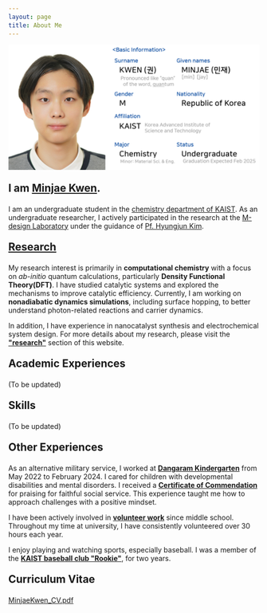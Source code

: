 ```yaml
---
layout: page
title: About Me
---
```


<img src="/images/AboutMe.png" style="max-width: 100%; height: auto;" />

<p style="font-size: 150%;">
      <strong>I am <a href="/files/MinjaeKwen_CV.pdf">Minjae Kwen</a>.</strong>
</p>

I am an undergraduate student in the <a href="https://chem.kaist.ac.kr/eng">chemistry department of KAIST</a>. As an undergraduate researcher, I actively participated in the research at the <a href="https://www.m-design-lab.net/">M-design Laboratory</a> under the guidance of <a href="https://chem.kaist.ac.kr/eng/faculty/view/id/20">Pf. Hyungjun Kim</a>. 

<p style="font-size: 150%;">
      <a href="https://minjaekwen.github.io/research/">
            <strong>Research</strong>
      </a>
</p>

My research interest is primarily in <strong>computational chemistry</strong> with a focus on <i>ab-initio</i> quantum calculations, particularly <strong>Density Functional Theory(DFT)</strong>. I have studied catalytic systems and explored the mechanisms to improve catalytic efficiency. Currently, I am working on <strong>nonadiabatic dynamics simulations</strong>, including surface hopping, to better understand photon-related reactions and carrier dynamics. 

In addition, I have experience in nanocatalyst synthesis and electrochemical system design. For more details about my research, please visit the <strong><a href="https://minjaekwen.github.io/research/">"research"</a></strong> section of this website.

<p style="font-size: 150%;">
      <strong>Academic Experiences</strong>
</p>

(To be updated)

<p style="font-size: 150%;">
      <strong>Skills</strong>
</p>

(To be updated)

<p style="font-size: 150%;">
      <strong>Other Experiences</strong>
</p>

As an alternative military service, I worked at <a href="https://dangaram-k.goegh.kr/dangaram-k/main.do"><strong>Dangaram Kindergarten</strong></a> from May 2022 to February 2024. I cared for children with developmental disabilities and mental disorders. I received a <a href="/files/Certificate_of_Commendation.pdf"><strong>Certificate of Commendation</strong></a> for praising for faithful social service. This experience taught me how to approach challenges with a positive mindset.

I have been actively involved in <a href="/files/Certificate_of_Volunteer(Feb2019-Feb2024).pdf"><strong>volunteer work</strong></a> since middle school. Throughout my time at university, I have consistently volunteered over 30 hours each year.

I enjoy playing and watching sports, especially baseball. I was a member of the <a href="https://www.instagram.com/kaistrookiesbb.1986/"><strong>KAIST baseball club "Rookie"</strong></a>, for two years.


<p style="font-size: 150%;">
      <strong>Curriculum Vitae</strong>
</p>

<a href="/files/MinjaeKwen_CV.pdf">MinjaeKwen_CV.pdf</a>



